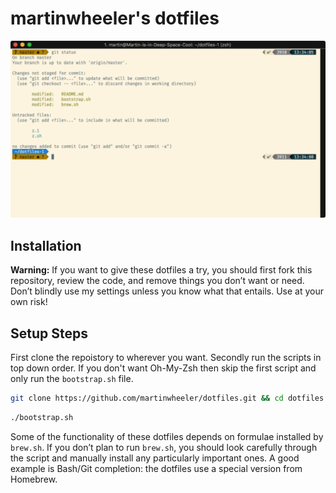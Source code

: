 # martinwheeler's dotfiles

![Screenshot of my shell prompt](my-terminal.svg)

## Installation

**Warning:** If you want to give these dotfiles a try, you should first fork this repository, review the code, and remove things you don’t want or need. Don’t blindly use my settings unless you know what that entails. Use at your own risk!

## Setup Steps

First clone the repoistory to wherever you want. Secondly run the scripts in top down order. If you don't want Oh-My-Zsh then skip the first script and only run the `bootstrap.sh` file.

```bash
git clone https://github.com/martinwheeler/dotfiles.git && cd dotfiles
```

```bash
./bootstrap.sh
```

Some of the functionality of these dotfiles depends on formulae installed by `brew.sh`. If you don’t plan to run `brew.sh`, you should look carefully through the script and manually install any particularly important ones. A good example is Bash/Git completion: the dotfiles use a special version from Homebrew.
